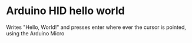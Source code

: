 # Arduino HID hello world

Writes "Hello, World!" and presses enter where ever the cursor is pointed, using the Arduino Micro
